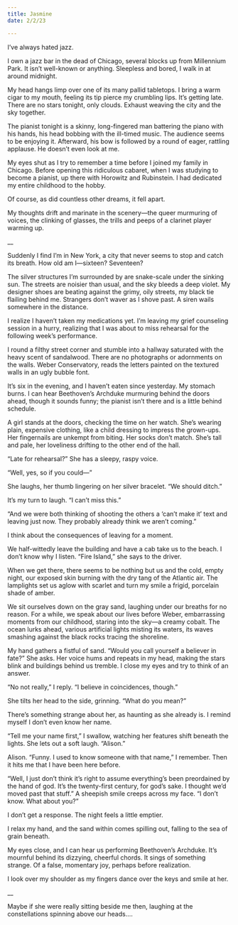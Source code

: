 ```yaml
---
title: Jasmine
date: 2/2/23

---
```


I’ve always hated jazz.

I own a jazz bar in the dead of Chicago, several blocks up from Millennium Park. It isn’t well-known or anything. Sleepless and bored, I walk in at around midnight.

My head hangs limp over one of its many pallid tabletops. I bring a warm cigar to my mouth, feeling its tip pierce my crumbling lips. It’s getting late. There are no stars tonight, only clouds. Exhaust weaving the city and the sky together.

The pianist tonight is a skinny, long-fingered man battering the piano with his hands, his head bobbing with the ill-timed music. The audience seems to be enjoying it. Afterward, his bow is followed by a round of eager, rattling applause. He doesn’t even look at me. 

My eyes shut as I try to remember a time before I joined my family in Chicago. Before opening this ridiculous cabaret, when I was studying to become a pianist, up there with Horowitz and Rubinstein. I had dedicated my entire childhood to the hobby.

Of course, as did countless other dreams, it fell apart.

My thoughts drift and marinate in the scenery—the queer murmuring of voices, the clinking of glasses, the trills and peeps of a clarinet player warming up.

__

Suddenly I find I’m in New York, a city that never seems to stop and catch its breath. How old am I—sixteen? Seventeen?

The silver structures I’m surrounded by are snake-scale under the sinking sun. The streets are noisier than usual, and the sky bleeds a deep violet. My designer shoes are beating against the grimy, oily streets, my black tie flailing behind me. Strangers don’t waver as I shove past. A siren wails somewhere in the distance.

I realize I haven’t taken my medications yet. I’m leaving my grief counseling session in a hurry, realizing that I was about to miss rehearsal for the following week’s performance.

I round a filthy street corner and stumble into a hallway saturated with the heavy scent of sandalwood. There are no photographs or adornments on the walls. Weber Conservatory, reads the letters painted on the textured walls in an ugly bubble font.

It’s six in the evening, and I haven’t eaten since yesterday. My stomach burns. I can hear Beethoven’s Archduke murmuring behind the doors ahead, though it sounds funny; the pianist isn’t there and is a little behind schedule.

A girl stands at the doors, checking the time on her watch. She’s wearing plain, expensive clothing, like a child dressing to impress the grown-ups. Her fingernails are unkempt from biting. Her socks don’t match. She’s tall and pale, her loveliness drifting to the other end of the hall.

“Late for rehearsal?” She has a sleepy, raspy voice.

“Well, yes, so if you could—”

She laughs, her thumb lingering on her silver bracelet. “We should ditch.”

It’s my turn to laugh. “I can’t miss this.”

“And we were both thinking of shooting the others a ‘can’t make it’ text and leaving just now. They probably already think we aren’t coming.”

I think about the consequences of leaving for a moment.

We half-wittedly leave the building and have a cab take us to the beach. I don’t know why I listen. “Fire Island,” she says to the driver.

When we get there, there seems to be nothing but us and the cold, empty night, our exposed skin burning with the dry tang of the Atlantic air. The lamplights set us aglow with scarlet and turn my smile a frigid, porcelain shade of amber.

We sit ourselves down on the gray sand, laughing under our breaths for no reason. For a while, we speak about our lives before Weber, embarrassing moments from our childhood, staring into the sky—a creamy cobalt. The ocean lurks ahead, various artificial lights misting its waters, its waves smashing against the black rocks tracing the shoreline.

My hand gathers a fistful of sand. “Would you call yourself a believer in fate?” She asks. Her voice hums and repeats in my head, making the stars blink and buildings behind us tremble. I close my eyes and try to think of an answer.

“No not really,” I reply. “I believe in coincidences, though.”

She tilts her head to the side, grinning. “What do you mean?”

There’s something strange about her, as haunting as she already is. I remind myself I don’t even know her name.

“Tell me your name first,” I swallow, watching her features shift beneath the lights. She lets out a soft laugh. “Alison.”

Alison. “Funny. I used to know someone with that name,” I remember. Then it hits me that I have been here before.

“Well, I just don’t think it’s right to assume everything’s been preordained by the hand of god. It’s the twenty-first century, for god’s sake. I thought we’d moved past that stuff.” A sheepish smile creeps across my face. “I don’t know. What about you?”

I don’t get a response. The night feels a little emptier.

I relax my hand, and the sand within comes spilling out, falling to the sea of grain beneath.

My eyes close, and I can hear us performing Beethoven’s Archduke. It’s mournful behind its dizzying, cheerful chords. It sings of something strange. Of a false, momentary joy, perhaps before realization.

I look over my shoulder as my fingers dance over the keys and smile at her.

__

Maybe if she were really sitting beside me then, laughing at the constellations spinning above our heads....

